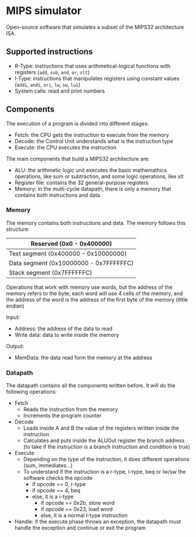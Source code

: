 # MIPS simulator

Open-source software that simulates a subset of the MIPS32 architecture ISA.

## Supported instructions
- R-Type: instructions that uses arithmetical-logical functions with registers (`add`, `sub`, `and`, `or`, `slt`)
- I-Type: instructions that manipulates registers using constant values (`addi`, `andi`, `ori`, `lw`, `sw`, `lui`)
- System calls: read and print numbers

## Components
The execution of a program is divided into different stages:
- Fetch: the CPU gets the instruction to execute from the memory
- Decode: the Control Unit understands what is the instruction type
- Execute: the CPU executes the instruction

The main components that build a MIPS32 architecture are:
- ALU: the arithmetic logic unit executes the basic mathemathics operations, like sum or subtraction, and some logic operations, like slt
- Register file: contains the 32 general-purpose registers
- Memory: in the multi-cycle datapath, there is only a memory that contains both instructions and data

### Memory
The memory contains both instructions and data. The memory follows this structure:

| Reserved (0x0 - 0x400000) |
| -------- |
| Text segment (0x400000 - 0x10000000) |
| Data segment (0x10000000 - 0x7FFFFFFC) |
| Stack segment (0x7FFFFFFC) |

Operations that work with memory use words, but the address of the memory refers to the byte; each word will use 4 cells of the memory, and the address of the word is the address of the first byte of the memory (little endian)

Input:
- Address: the address of the data to read
- Write data: data to write inside the memory

Output:
- MemData: the data read form the memory at the address


### Datapath
The datapath contains all the components written before. It will do the following operations:
- Fetch
    - Reads the instruction from the memory
    - Increments the program counter
- Decode
    - Loads inside A and B the value of the registers written inside the instruction
    - Calculates and puts inside the ALUOut register the branch address (to take if the instruction is a branch instruction and condition is true)
- Execute
    - Depending on the type of the instruction, it does different operations (sum, immediates...)
    - To understand if the instruction is a r-type, i-type, beq or lw/sw the software checks the opcode
        - if opcode == 0, r-type
        - if opcode == 4, beq
        - else, it is a i-type
            - if opcode == 0x2b, store word
            - if opcode == 0x23, load word
            - else, it is a normal I-type instruction
- Handle: if the execute phase throws an exception, the datapath must handle the exception and continue or exit the program